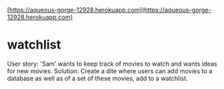 [https://aqueous-gorge-12928.herokuapp.com](https://aqueous-gorge-12928.herokuapp.com)

# watchlist

User story:
'Sam' wants to keep track of movies to watch and wants ideas for new movies.
Solution: Create a dite where users can add movies to a database as well as of a set of these movies, add to a watchlist.
